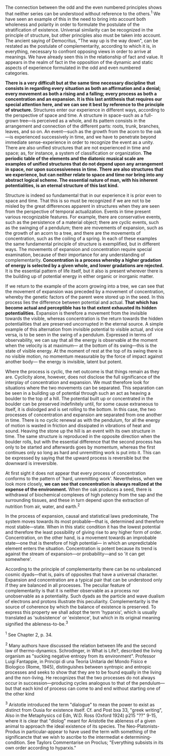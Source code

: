 The connection between the odd and the even numbered principles shows that neither series can be understood without reference to the others.<sup>1</sup> We have seen an example of this in the need to bring into account both wholeness and polarity in order to formulate the postulate of the stratification of existence. Universal similarity can be recognized in the principle of structure, but other principles also must be taken into account. The ancient saying of Democritus, "The way up is the way down", can be restated as the postulate of complementarity, according to which it is, in everything, necessary to confront opposing views in order to arrive at meanings. We have already seen this in the relationship of fact and value. It appears in the realm of fact in the opposition of the dynamic and static aspects of experience formulated in the odd and even numbered categories. 

**There is a very difficult but at the same time necessary discipline that consists in regarding every situation as both an affirmation and a denial; every movement as both a rising and a falling; every process as both a concentration and an expansion. It is this last antithesis that requires our special attention here, and we can see it best by reference to the principle of structure.** Structures enter our experience in different ways, according to the perspective of space and time. A structure in space-such as a full-grown tree—is perceived as a whole, and its pattern consists in the arrangement and connection of the different parts: roots, trunk, branches, leaves, and so on. An event—such as the growth from the acorn to the oak—is experienced successively in time, and we have to penetrate beyond immediate sense-experience in order to recognize the event as a unity. There are also unified structures that are not experienced in time and space; as, for instance, a system of classification or organization. **The periodic table of the elements and the diatonic musical scale are examples of unified structures that do not depend upon any arrangement in space, nor upon successiveness in time.** **There are also structures that we experience, but can neither relate to space and time nor bring into any abstract logical scheme. The essential nature of man, with his inherent potentialities, is an eternal structure of this last kind.** 

Structure is indeed so fundamental that in our experience it is prior even to space and time. That this is so must be recognized if we are not to be misled by the great differences apparent in structures when they are seen from the perspective of temporal actualization. Events in time present various recognizable features. For example, there are conservative events, such as the persistence of a material object; there are cyclic events, such as the swinging of a pendulum; there are movements of expansion, such as the growth of an acorn to a tree, and there are the movements of concentration, such as the coiling of a spring. In each of these examples the same fundamental principle of structure is exemplified, but in different ways. The movements of expansion and concentration require special examination, because of their importance for any understanding of complementarity. **Concentration is a process whereby a higher gradation of energy is selected by a given whole, and lower gradations are rejected.** It is the essential pattern of life itself, but it also is present wherever there is the building up of potential energy in either organic or inorganic matter. 

If we return to the example of the acorn growing into a tree, we can see that the movement of expansion was preceded by a movement of concentration, whereby the genetic factors of the parent were stored up in the seed. In this process lies the difference between potential and actual. **That which has become actual and perceptible has to that extent exhausted its hidden potentialities.** Expansion is therefore a movement from the invisible towards the visible, whereas concentration is the return towards the hidden potentialities that are preserved uncorrupted in the eternal source. A simple example of this alternation from invisible potential to visible actual, and vice versa, is to be seen in the swing of a pendulum. Expressed in terms of observability, we can say that all the energy is observable at the moment when the velocity is at maximum— at the bottom of its swing—this is the state of visible energy. At the moment of rest at the top of its swing there is no visible motion, no momentum measurable by the force of impact against another body— the energy is invisible, latent but potent. 

Where the process is cyclic, the net outcome is that things remain as they are. Cyclicity alone, however, does not disclose the full significance of the interplay of concentration and expansion. We must therefore look for situations where the two movements can be separated. This separation can be seen in a building up of potential through such an act as heaving a boulder to the top of a hill. The potential built up or concentrated in the boulder can be preserved indefinitely until, for some cause extraneous to itself, it is dislodged and is set rolling to the bottom. In this case, the two processes of concentration and expansion are separated from one another in time. There is no cyclic renewal as with the pendulum, for all the energy of motion is wasted in friction and dissipated in vibrations of heat and sound. Heaving the stone up the hill is an event with its own structure in time. The same structure is reproduced in the opposite direction when the boulder rolls, but with the essential difference that the second process has only to be started and afterwards goes by momentum, whereas the first continues only so long as hard and unremitting work is put into it. This can be expressed by saying that the upward process is reversible but the downward is irreversible. 

At first sight it does not appear that every process of concentration conforms to the pattern of 'hard, unremitting work'. Nevertheless, when we look more closely, **we can see that concentration is always realized at the expense of the environment.** When the oak produces a seed, there is withdrawal of biochemical complexes of high potency from the sap and the surrounding tissues, and these in turn depend upon the extraction of nutrition from air, water, and earth.<sup>2</sup>

In the process of expansion, causal and statistical laws predominate, The system moves towards its most probable—that is, determined and therefore most stable—state. When in this static condition it has the lowest potential and therefore the least possibility of giving rise to any higher form of order. Concentration, on the other hand, is a movement towards an improbable state—one that is therefore of high potential— in which an unpredictable element enters the situation. Concentration is potent because its trend is against the stream of expansion—or probability—and so 'it can get somewhere'. 

According to the principle of complementarity there can be no unbalanced cosmic dyads—that is, pairs of opposites that have a universal character. Expansion and concentration are a typical pair that can be understood only if they are balanced in all processes. The peculiar feature of complementarity is that it is neither observable as a process nor unobservable as a potentiality. Such dyads as the particle and wave dualism of electrons and protons illustrate this peculiarity. Complementarity is the source of coherence by which the balance of existence is preserved. To express this property we shall adopt the term 'hyparxis', which is usually translated as 'subsistence' or 'existence', but which in its original meaning signified the ableness-to-be.<sup>3</sup>


<sup>1</sup> See Chapter 2, p. 34.

<sup>2</sup> Many authors have discussed the relation between life and the second law of thermo-dynamics. Schrodinger, in What is Life?, described the living organism as "sucking negative entropy from its environment". Professor Luigi Fantappie, in Principi di una Teoria Unitaria del Mondo Fisico e Biologico (Rome, 1945), distinguishes between syntropic and entropic processes and seeks to show that they are to be found equally in the living and the non-living. He recognizes that the two processes do not always occur in succession—producing cycles analogous to that of the pendulum— but that each kind of process can come to and end without starting one of the other kind

<sup>3</sup> Aristotle introduced the term "dialogue" to mean the power to exist as distinct from Ousia for existence itself. Cf. and Post bxa 33, "greek writing", Also in the Metaphysics cd Edn, W.D. Ross (Oxford 1924) p215 "??" 9-15, where it is clear that "diolog" meant for Aristotle the ableness of a given animal to approach the ideal existence of its species. The Neo-Platonists-Produs in particular-appear to have used the term with something of the significancte that we wish to ascribe to the intermediat e determining-condition. See Taylors Commentarise on Proclus; "Everything subsists in its own order according to hyparxis."
